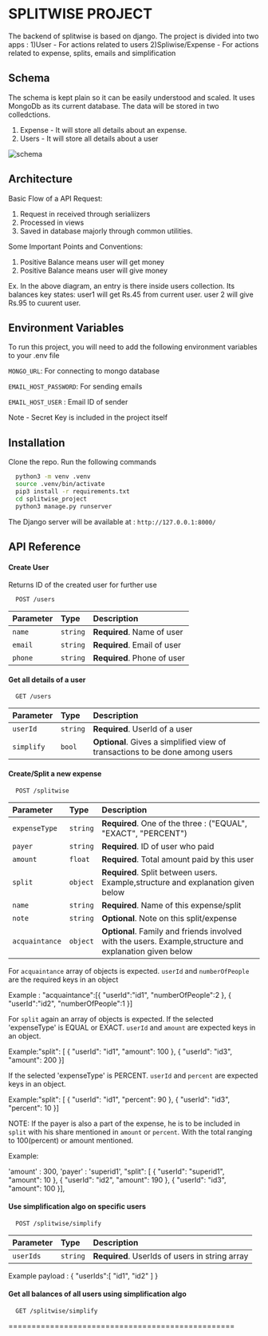 
# SPLITWISE PROJECT

The backend of splitwise is based on django.
The project is divided into two apps :
1)User - For actions related to users
2)Spliwise/Expense - For actions related to expense, splits, emails and simplification






## Schema

The schema is kept plain so it can be easily understood and scaled. 
It uses MongoDb as its current database. The data will be stored in two colledctions.
1) Expense - It will store all details about an expense.
2) Users - It will store all details about a user

![schema](https://github.com/manu621311/teachmint-assignment/assets/60875787/72553238-a528-4c0e-b3a9-48d2458318fe)

## Architecture

Basic Flow of a API Request:
1) Request in received through serialiizers
2) Processed in views
3) Saved in database majorly through common utilities.


Some Important Points and Conventions:
1) Positive Balance means user will get money
2) Positive Balance means user will give money

Ex. In the above diagram, an entry is there inside users collection. Its balances key states: user1 will get Rs.45 from current user. user 2 will give Rs.95 to cuurent user.


## Environment Variables

To run this project, you will need to add the following environment variables to your .env file

`MONGO_URL`: For connecting to mongo database

`EMAIL_HOST_PASSWORD`: For sending emails

`EMAIL_HOST_USER` : Email ID of sender

Note - Secret Key is included in the project itself
## Installation

Clone the repo. Run the following commands

```bash
  python3 -m venv .venv
  source .venv/bin/activate
  pip3 install -r requirements.txt
  cd splitwise_project
  python3 manage.py runserver
```
The Django server will be available at :
`http://127.0.0.1:8000/`


## API Reference

#### Create User
Returns ID of the created user for further use
```http
  POST /users
```

| Parameter | Type     | Description                       |
| :-------- | :------- | :-------------------------------- |
| `name`      | `string` | **Required**. Name of user |
| `email`      | `string` | **Required**. Email of user |
| `phone`      | `string` | **Required**. Phone of user |

#### Get all details of a user

```http
  GET /users
```

| Parameter | Type     | Description                |
| :-------- | :------- | :------------------------- |
| `userId` | `string` | **Required**. UserId of a user |
| `simplify` | `bool` | **Optional**. Gives a simplified view of transactions to be done among users |

#### Create/Split a new expense

```http
  POST /splitwise
```

| Parameter | Type     | Description                |
| :-------- | :------- | :------------------------- |
| `expenseType` | `string` | **Required**. One of the three : ("EQUAL", "EXACT", "PERCENT") |
| `payer` | `string` | **Required**. ID of user who paid |
| `amount` | `float` | **Required**. Total amount paid by this user |
| `split` | `object` | **Required**. Split between users. Example,structure and explanation given below ||
| `name` | `string` | **Required**. Name of this expense/split |
| `note` | `string` | **Optional**. Note on this split/expense |
| `acquaintance` | `object` | **Optional**. Family and friends involved with the users. Example,structure and explanation given below |

For `acquaintance` array of objects is expected. `userId` and `numberOfPeople` are the required keys in an object

Example : "acquaintance":[{
        "userId":"id1",
        "numberOfPeople":2
        },
        {
        "userId":"id2",
        "numberOfPeople":1
        }]

For `split`  again an array of objects is expected.
If the selected 'expenseType' is EQUAL or EXACT. `userId` and `amount` are expected keys in an object.

Example:"split": [
        {
        "userId": "id1",
        "amount": 100
        },
        {
        "userId": "id3",
        "amount": 200
        }]

If the selected 'expenseType' is PERCENT. `userId` and `percent` are expected keys in an object.

Example:"split": [
        {
        "userId": "id1",
        "percent": 90
        },
        {
        "userId": "id3",
        "percent": 10
        }]

NOTE: If the payer is also a part of the expense, he is to be included in `split` with his share mentioned in `amount` or `percent`. With the total ranging to 100(percent) or amount mentioned.

Example: 

'amount' : 300, 
'payer' : 'superid1',
"split": [
        {
        "userId": "superid1",
        "amount": 10
        },
        {
        "userId": "id2",
        "amount": 190
        },
        {
        "userId": "id3",
        "amount": 100
        }],

#### Use simplification algo on specific users

```http
  POST /splitwise/simplify
```

| Parameter | Type     | Description                |
| :-------- | :------- | :------------------------- |
| `userIds` | `string` | **Required**. UserIds of users in string array |

Example payload : {
    "userIds":[
        "id1",
        "id2"
    ]
}

#### Get all balances of all users using simplification algo

```http
  GET /splitwise/simplify
```



=================================================

